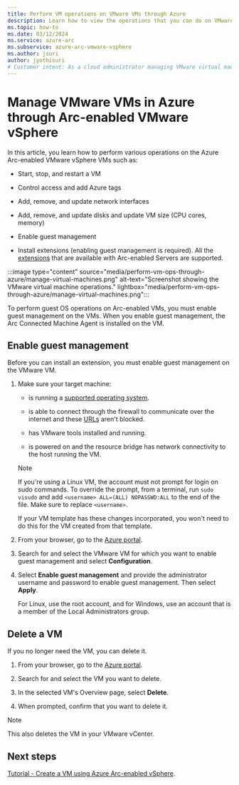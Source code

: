 ```yaml
---
title: Perform VM operations on VMware VMs through Azure
description: Learn how to view the operations that you can do on VMware virtual machines and install the Log Analytics agent.
ms.topic: how-to 
ms.date: 03/12/2024
ms.service: azure-arc
ms.subservice: azure-arc-vmware-vsphere
ms.author: jsuri
author: jyothisuri
# Customer intent: As a cloud administrator managing VMware virtual machines, I want to perform various operations on Arc-enabled VMs in Azure, so that I can efficiently control and optimize my virtual infrastructure from a centralized platform.
---
```


# Manage VMware VMs in Azure through Arc-enabled VMware vSphere

In this article, you learn how to perform various operations on the Azure Arc-enabled VMware vSphere VMs such as:

- Start, stop, and restart a VM

- Control access and add Azure tags

- Add, remove, and update network interfaces

- Add, remove, and update disks and update VM size (CPU cores, memory)

- Enable guest management

- Install extensions (enabling guest management is required). All the [extensions](../servers/manage-vm-extensions.md#extensions) that are available with Arc-enabled Servers are supported.

:::image type="content" source="media/perform-vm-ops-through-azure/manage-virtual-machines.png" alt-text="Screenshot showing the VMware virtual machine operations." lightbox="media/perform-vm-ops-through-azure/manage-virtual-machines.png":::

To perform guest OS operations on Arc-enabled VMs, you must enable guest management on the VMs. When you enable guest management, the Arc Connected Machine Agent is installed on the VM.

## Enable guest management

Before you can install an extension, you must enable guest management on the VMware VM.  

1. Make sure your target machine:

   - is running a [supported operating system](../servers/prerequisites.md#supported-operating-systems).

   - is able to connect through the firewall to communicate over the internet and these [URLs](../servers/network-requirements.md#urls) aren't blocked.

   - has VMware tools installed and running.

   - is powered on and the resource bridge has network connectivity to the host running the VM.

   >[!NOTE]
   >If you're using a Linux VM, the account must not prompt for login on sudo commands. To override the prompt, from a terminal, run `sudo visudo` and add `<username> ALL=(ALL) NOPASSWD:ALL` to the end of the file.  Make sure to replace `<username>`.
   >
   >If your VM template has these changes incorporated, you won't need to do this for the VM created from that template.

1. From your browser, go to the [Azure portal](https://portal.azure.com).

2. Search for and select the VMware VM for which you want to enable guest management and select **Configuration**.

3. Select **Enable guest management** and provide the administrator username and password to enable guest management.  Then select **Apply**.

   For Linux, use the root account, and for Windows, use an account that is a member of the Local Administrators group.

## Delete a VM

If you no longer need the VM, you can delete it.

1. From your browser, go to the [Azure portal](https://portal.azure.com).

2. Search for and select the VM you want to delete.

3. In the selected VM's Overview page, select **Delete**.

4. When prompted, confirm that you want to delete it.

>[!NOTE]
>This also deletes the VM in your VMware vCenter.

## Next steps

[Tutorial - Create a VM using Azure Arc-enabled vSphere](quick-start-create-a-vm.md).
